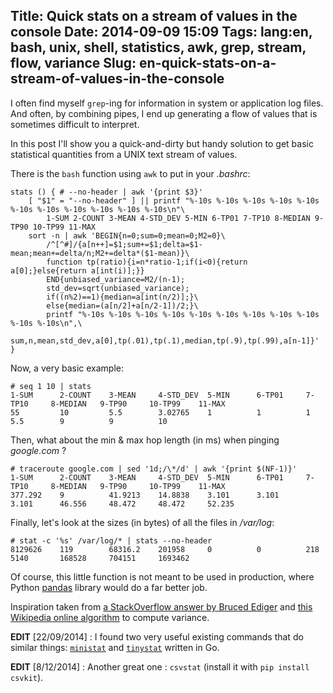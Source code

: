 Title: Quick stats on a stream of values in the console
Date: 2014-09-09 15:09
Tags: lang:en, bash, unix, shell, statistics, awk, grep, stream, flow, variance
Slug: en-quick-stats-on-a-stream-of-values-in-the-console
---
I often find myself `grep`-ing for information in system or application log files. And often, by combining pipes, I end up generating a flow of values that is sometimes difficult to interpret.

In this post I'll show you a quick-and-dirty but handy solution to get basic statistical quantities from a UNIX text stream of values.

There is the `bash` function using `awk` to put in your _.bashrc_:

```
stats () { # --no-header | awk '{print $3}'
    [ "$1" = "--no-header" ] || printf "%-10s %-10s %-10s %-10s %-10s %-10s %-10s %-10s %-10s %-10s %-10s\n"\
        1-SUM 2-COUNT 3-MEAN 4-STD_DEV 5-MIN 6-TP01 7-TP10 8-MEDIAN 9-TP90 10-TP99 11-MAX
    sort -n | awk 'BEGIN{n=0;sum=0;mean=0;M2=0}\
        /^[^#]/{a[n++]=$1;sum+=$1;delta=$1-mean;mean+=delta/n;M2+=delta*($1-mean)}\
        function tp(ratio){i=n*ratio-1;if(i<0){return a[0];}else{return a[int(i)];}}
        END{unbiased_variance=M2/(n-1);
        std_dev=sqrt(unbiased_variance);
        if((n%2)==1){median=a[int(n/2)];}\
        else{median=(a[n/2]+a[n/2-1])/2;}\
        printf "%-10s %-10s %-10s %-10s %-10s %-10s %-10s %-10s %-10s %-10s %-10s\n",\
            sum,n,mean,std_dev,a[0],tp(.01),tp(.1),median,tp(.9),tp(.99),a[n-1]}'
}
```

Now, a very basic example:
```
# seq 1 10 | stats
1-SUM      2-COUNT    3-MEAN     4-STD_DEV  5-MIN      6-TP01     7-TP10     8-MEDIAN   9-TP90     10-TP99    11-MAX
55         10         5.5        3.02765    1          1          1          5.5        9          9          10
```

Then, what about the min & max hop length (in ms) when pinging _google.com_ ?

```
# traceroute google.com | sed '1d;/\*/d' | awk '{print $(NF-1)}'
1-SUM      2-COUNT    3-MEAN     4-STD_DEV  5-MIN      6-TP01     7-TP10     8-MEDIAN   9-TP90     10-TP99    11-MAX
377.292    9          41.9213    14.8838    3.101      3.101      3.101      46.556     48.472     48.472     52.235
```

Finally, let's look at the sizes (in bytes) of all the files in _/var/log_:

```
# stat -c '%s' /var/log/* | stats --no-header
8129626    119        68316.2    201958     0          0          218        5140       168528     704151     1693462
```

Of course, this little function is not meant to be used in production, where Python [pandas](http://pandas.pydata.org) library would do a far better job.

Inspiration taken from [a StackOverflow answer by Bruced Ediger](//unix.stackexchange.com/a/13779/48906) and [this Wikipedia online algorithm](//en.wikipedia.org/wiki/Algorithms_for_calculating_variance#Online_algorithm) to compute variance.

**EDIT** [22/09/2014] : I found two very useful existing commands that do similar things: [`ministat`](http://manpages.ubuntu.com/manpages/saucy/man1/ministat.1.html) and [`tinystat`](//github.com/codahale/tinystat/blob/master/cmd/tinystat/main.go) written in Go.

**EDIT** [8/12/2014] : Another great one : `csvstat` (install it with `pip install csvkit`).